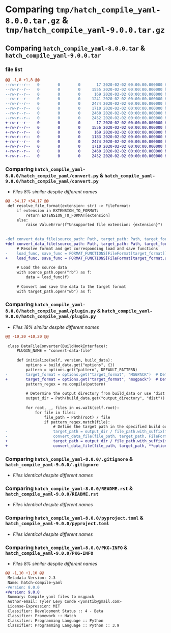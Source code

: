 # Comparing `tmp/hatch_compile_yaml-8.0.0.tar.gz` & `tmp/hatch_compile_yaml-9.0.0.tar.gz`

## Comparing `hatch_compile_yaml-8.0.0.tar` & `hatch_compile_yaml-9.0.0.tar`

### file list

```diff
@@ -1,8 +1,8 @@
--rw-r--r--   0        0        0       17 2020-02-02 00:00:00.000000 hatch_compile_yaml-8.0.0/hatch_compile_yaml/__init__.py
--rw-r--r--   0        0        0     1555 2020-02-02 00:00:00.000000 hatch_compile_yaml-8.0.0/hatch_compile_yaml/convert.py
--rw-r--r--   0        0        0      169 2020-02-02 00:00:00.000000 hatch_compile_yaml-8.0.0/hatch_compile_yaml/hooks.py
--rw-r--r--   0        0        0     1241 2020-02-02 00:00:00.000000 hatch_compile_yaml-8.0.0/hatch_compile_yaml/plugin.py
--rw-r--r--   0        0        0     2474 2020-02-02 00:00:00.000000 hatch_compile_yaml-8.0.0/.gitignore
--rw-r--r--   0        0        0     1710 2020-02-02 00:00:00.000000 hatch_compile_yaml-8.0.0/README.rst
--rw-r--r--   0        0        0     2460 2020-02-02 00:00:00.000000 hatch_compile_yaml-8.0.0/pyproject.toml
--rw-r--r--   0        0        0     2452 2020-02-02 00:00:00.000000 hatch_compile_yaml-8.0.0/PKG-INFO
+-rw-r--r--   0        0        0       17 2020-02-02 00:00:00.000000 hatch_compile_yaml-9.0.0/hatch_compile_yaml/__init__.py
+-rw-r--r--   0        0        0     1556 2020-02-02 00:00:00.000000 hatch_compile_yaml-9.0.0/hatch_compile_yaml/convert.py
+-rw-r--r--   0        0        0      169 2020-02-02 00:00:00.000000 hatch_compile_yaml-9.0.0/hatch_compile_yaml/hooks.py
+-rw-r--r--   0        0        0     1183 2020-02-02 00:00:00.000000 hatch_compile_yaml-9.0.0/hatch_compile_yaml/plugin.py
+-rw-r--r--   0        0        0     2474 2020-02-02 00:00:00.000000 hatch_compile_yaml-9.0.0/.gitignore
+-rw-r--r--   0        0        0     1710 2020-02-02 00:00:00.000000 hatch_compile_yaml-9.0.0/README.rst
+-rw-r--r--   0        0        0     2460 2020-02-02 00:00:00.000000 hatch_compile_yaml-9.0.0/pyproject.toml
+-rw-r--r--   0        0        0     2452 2020-02-02 00:00:00.000000 hatch_compile_yaml-9.0.0/PKG-INFO
```

### Comparing `hatch_compile_yaml-8.0.0/hatch_compile_yaml/convert.py` & `hatch_compile_yaml-9.0.0/hatch_compile_yaml/convert.py`

 * *Files 8% similar despite different names*

```diff
@@ -34,17 +34,17 @@
 def resolve_file_format(extension: str) -> FileFormat:
     if extension in EXTENSION_TO_FORMAT:
         return EXTENSION_TO_FORMAT[extension]
     else:
         raise ValueError(f"Unsupported file extension: {extension}")
 
 
-def convert_data_file(source_path: Path, target_path: Path, target_format: FileFormat, remove_source_files: bool = True):
+def convert_data_file(source_path: Path, target_path: Path, target_format: str, remove_source_files: bool = True):
     # Resolve format and get corresponding load and save functions
-    load_func, save_func = FORMAT_FUNCTIONS[FileFormat[target_format]]
+    load_func, save_func = FORMAT_FUNCTIONS[FileFormat[target_format.upper()]]
 
     # Load the source data
     with source_path.open("rb") as f:
         data = load_func(f)
 
     # Convert and save the data to the target format
     with target_path.open("wb") as f:
```

### Comparing `hatch_compile_yaml-8.0.0/hatch_compile_yaml/plugin.py` & `hatch_compile_yaml-9.0.0/hatch_compile_yaml/plugin.py`

 * *Files 18% similar despite different names*

```diff
@@ -10,20 +10,20 @@
 
 class DataFileConverter(BuildHookInterface):
     PLUGIN_NAME = "convert-data-file"
 
     def initialize(self, version, build_data):
         options = build_data.get("options", {})
         pattern = options.get("pattern", DEFAULT_PATTERN)
-        target_format = options.get("target_format", "MSGPACK")  # Default to msgpack
+        target_format = options.get("target_format", "msgpack")  # Default to msgpack
         pattern_regex = re.compile(pattern)
 
         # Determine the output directory from build_data or use 'dist' as default
         output_dir = Path(build_data.get("output_directory", "dist"))
 
         for root, _, files in os.walk(self.root):
             for file in files:
                 file_path = Path(root) / file
                 if pattern_regex.match(file):
                     # Define the target path in the specified build output directory
-                    target_path = output_dir / file_path.with_suffix(f".{target_format}").name
-                    convert_data_file(file_path, target_path, FileFormat[target_format.upper()], options.get("remove_source_files", True))
+                    target_path = output_dir / file_path.with_suffix(f".{target_format.lower()}").name
+                    convert_data_file(file_path, target_path, **options)
```

### Comparing `hatch_compile_yaml-8.0.0/.gitignore` & `hatch_compile_yaml-9.0.0/.gitignore`

 * *Files identical despite different names*

### Comparing `hatch_compile_yaml-8.0.0/README.rst` & `hatch_compile_yaml-9.0.0/README.rst`

 * *Files identical despite different names*

### Comparing `hatch_compile_yaml-8.0.0/pyproject.toml` & `hatch_compile_yaml-9.0.0/pyproject.toml`

 * *Files identical despite different names*

### Comparing `hatch_compile_yaml-8.0.0/PKG-INFO` & `hatch_compile_yaml-9.0.0/PKG-INFO`

 * *Files 8% similar despite different names*

```diff
@@ -1,10 +1,10 @@
 Metadata-Version: 2.3
 Name: hatch-compile-yaml
-Version: 8.0.0
+Version: 9.0.0
 Summary: Compile yaml files to msgpack
 Author-email: Tyler Levy Conde <yonstib@gmail.com>
 License-Expression: MIT
 Classifier: Development Status :: 4 - Beta
 Classifier: Framework :: Hatch
 Classifier: Programming Language :: Python
 Classifier: Programming Language :: Python :: 3.9
```

